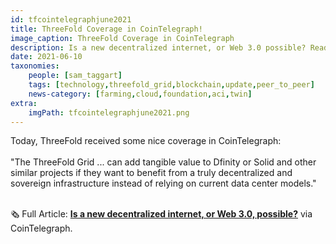 ```yaml
---
id: tfcointelegraphjune2021
title: ThreeFold Coverage in CoinTelegraph!
image_caption: ThreeFold Coverage in CoinTelegraph
description: Is a new decentralized internet, or Web 3.0 possible? Read ThreeFold's hot off the press CoinTelegraph coverage!
date: 2021-06-10
taxonomies:
    people: [sam_taggart]
    tags: [technology,threefold_grid,blockchain,update,peer_to_peer]
    news-category: [farming,cloud,foundation,aci,twin]
extra:
    imgPath: tfcointelegraphjune2021.png
---
```


Today, ThreeFold received some nice coverage in CoinTelegraph:
<br/>
<br/>
"The ThreeFold Grid ... can add tangible value to Dfinity or Solid and other similar projects if they want to benefit from a truly decentralized and sovereign infrastructure instead of relying on current data center models."
<br/>
<br/>

🗞 Full Article: **[Is a new decentralized internet, or Web 3.0, possible?](https://cointelegraph-com.cdn.ampproject.org/c/s/cointelegraph.com/news/is-a-new-decentralized-internet-or-web-3-0-possible/amp)** via CoinTelegraph.
